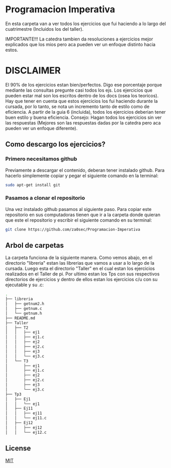 # Programacion Imperativa

En esta carpeta van a ver todos los ejercicios que fui haciendo a lo largo del cuatrimestre (Incluidos los del taller). 

IMPORTANTE!!! 
La catedra tambien da resoluciones a ejercicios mejor explicados que los mios pero aca pueden ver un enfoque distinto hacia estos.

# DISCLAIMER

El 90% de los ejercicios estan bien/perfectos. Digo ese porcentaje porque mediante las consultas pregunte casi todos los ejs. Los ejercicios que pueden estar mal son los escritos dentro de los docs (osea los teoricos). 
Hay que tener en cuenta que estos ejercicios los fui haciendo durante la cursada, por lo tanto, se nota un incremento tanto de estilo como de eficiencia. A partir de la guia 6 (incluida), todos los ejercicios deberian tener buen estilo y buena eficiencia.
Consejo: Hagan todos los ejercicios sin ver las respuestas (Mejores son las respuestas dadas por la catedra pero aca pueden ver un enfoque diferente).

## Como descargo los ejercicios?

### Primero necesitamos github
Previamente a descargar el contenido, deberan tener instalado github.
Para hacerlo simplemente copiar y pegar el siguiente comando en la terminal:
```bash
sudo apt-get install git
```

### Pasamos a clonar el repositorio

Una vez instalado github pasamos al siguiente paso.
Para copiar este repositorio en sus computadoras tienen que ir a la carpeta donde quieran que este el repositorio y escribir el siguiente comando en su terminal:

```bash
git clone https://github.com/za0sec/Programacion-Imperativa
```

## Arbol de carpetas
La carpeta funciona de la siguiente manera. Como vemos abajo, en el directorio "libreria" estan las librerias que vamos a usar a lo largo de la cursada.
Luego esta el directorio "Taller" en el cual estan los ejercicios realizados en el Taller de pi.
Por ultimo estan los Tps con sus respectivos directorios de ejercicios y dentro de ellos estan los ejercicios c/u con su ejecutable y su .c:
```bash
.
├── libreria
│   ├── getnum2.h
│   ├── getnum.c
│   └── getnum.h
├── README.md
├── Taller
│   ├── T2
│   │   ├── ej1
│   │   ├── ej1.c
│   │   ├── ej2
│   │   ├── ej2.c
│   │   ├── ej3
│   │   └── ej3.c
│   └── T3
│       ├── ej1
│       ├── ej1.c
│       ├── ej2
│       ├── ej2.c
│       ├── ej3
│       └── ej3.c
├── Tp3
│   ├── Ej1
│   │   └── ej1
│   ├── Ej11
│   │   ├── ej11
│   │   └── ej11.c
│   ├── Ej12
│   │   ├── ej12
│   │   └── ej12.c
```


## License

[MIT](https://github.com/za0sec/)
